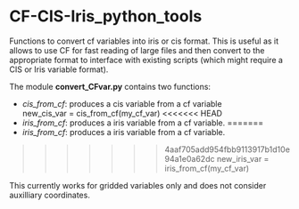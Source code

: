 # CF-CIS-Iris_python_tools

Functions to convert cf variables into iris or cis format. 
This is useful as it allows to use CF for fast reading of large 
files and then convert to the appropriate format to interface with 
existing scripts (which might require a CIS or Iris variable format).

The module **convert_CFvar.py** contains two functions:  
- *cis_from_cf*: produces a cis variable from a cf variable  
new_cis_var = cis_from_cf(my_cf_var)
<<<<<<< HEAD
- *iris_from_cf*: produces a iris variable from a cf variable. 
=======
- *iris_from_cf*: produces a iris variable from a cf variable.  
>>>>>>> 4aaf705add954fbb9113917b1d10e94a1e0a62dc
new_iris_var = iris_from_cf(my_cf_var)

This currently works for gridded variables only and does not consider
auxilliary coordinates.
